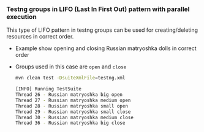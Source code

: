 ### Testng groups in LIFO (Last In First Out) pattern with parallel execution

This type of LIFO pattern in testng groups can be used for creating/deleting resources in correct order.


- Example show opening and closing Russian matryoshka dolls in correct order
- Groups used in this case are `open` and `close`

    ```sh
    mvn clean test -DsuiteXmlFile=testng.xml

    [INFO] Running TestSuite
    Thread 26 - Russian matryoshka big open
    Thread 27 - Russian matryoshka medium open
    Thread 28 - Russian matryoshka small open
    Thread 29 - Russian matryoshka small close
    Thread 30 - Russian matryoshka medium close
    Thread 36 - Russian matryoshka big close
    ```
